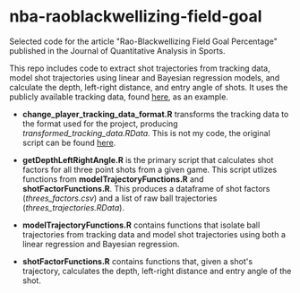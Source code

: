 # nba-raoblackwellizing-field-goal

Selected code for the article "Rao-Blackwellizing Field Goal Percentage" published in the Journal of Quantitative Analysis in Sports. 

This repo includes code to extract shot trajectories from tracking data, model shot trajectories using linear and Bayesian regression models, and calculate the depth, left-right distance, and entry angle of shots. It uses the publicly available tracking data, found [here](https://github.com/dcervone/EPVDemo/blob/master/data/2013_11_01_MIA_BKN.csv), as an example.

- **change_player_tracking_data_format.R** transforms the tracking data to the format used for the project, producing *transformed_tracking_data.RData*. This is not my code, the original script can be found [here](https://github.com/mvanbommel/nba_scorekeeper_bias/blob/master/player_tracking_data/change_player_tracking_data_format.R).

- **getDepthLeftRightAngle.R** is the primary script that calculates shot factors for all three point shots from a given game. This script utlizes functions from **modelTrajectoryFunctions.R** and **shotFactorFunctions.R**. This produces a dataframe of shot factors (*threes_factors.csv*) and a list of raw ball trajectories (*threes_trajectories.RData*). 

- **modelTrajectoryFunctions.R** contains functions that isolate ball trajectories from tracking data and model shot trajectories using both a linear regression and Bayesian regression.

- **shotFactorFunctions.R** contains functions that, given a shot's trajectory, calculates the depth, left-right distance and entry angle of the shot.
